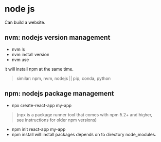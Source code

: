 # node js

Can build a website.

## nvm: nodejs version management

- nvm ls
- nvm install version
- nvm use

it will install npm at the same time.

> similar: npm, nvm, nodejs || pip, conda, python

## npm: nodejs package management

- npx create-react-app my-app
>(npx is a package runner tool that comes with npm 5.2+ and higher, see instructions for older npm versions)


- npm init react-app my-app
- npm install will install packages depends on to directory node_modules. 
